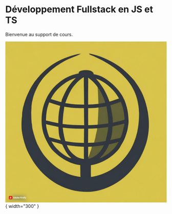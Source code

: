 # Développement Fullstack en JS et TS

Bienvenue au support de cours.

![logo généré par firefly](./img/logo.jpg){ width="300" }

